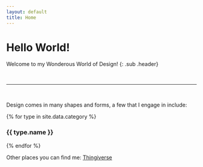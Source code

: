 ```yaml
---
layout: default
title: Home
---
```


<div class="ui center aligned header line" markdown="1">

# Hello World!

Welcome to my Wonderous World of Design!
{: .sub .header}

</div>

<!-- If you think any aspect of software development doesn't involve design, 
then you might doing something wrong.
{: .ui .grey .stacked .padded .segment}

When you come across a well written piece of code, 
it is truly a work of art to be admired.
{: .ui .grey .stacked .padded .segment}
 -->
<br/>

---

<br/>

<div class="ui basic segment" markdown="1">

Design comes in many shapes and forms, a few that I engage in include:

{% for type in site.data.category %}
<h3 class="ui header">
    <i class="{{type.icon}} icon"></i>
    {{ type.name }}
</h3>

{% endfor %}

</div>

<div class="ui basic segment" markdown="1">

Other places you can find me:
[<i class="linkedin icon"></i>](https://www.linkedin.com/in/cfrezynski/)
[<i class="github icon"></i>](https://github.com/RedFrez/)
[Thingiverse](https://www.thingiverse.com/redfrez/designs)

</div>